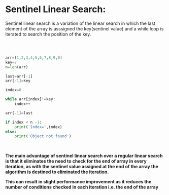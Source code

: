 
# Sentinel Linear Search:

Sentinel linear search is a variation of the linear search in which the last element of the array is asssigned
the key(sentinel value) and a while loop is iterated to search the position of the key.

<br>

```python

arr=[1,2,3,4,5,6,7,8,9,0]
key=7
n=len(arr)

last=arr[-1]
arr[-1]=key

index=0

while arr[index]!=key: 
    index++

arr[-1]=last

if index < n -1:
    print('Index=',index)
else:
    print('Object not found')

```

<br>

**The main advantage of sentinel linear search over a regular linear search is that it eliminates the need to check for the end of array in every iteration, as with the sentinel value assigned at the end of the array the algorithm is destined to eliminated the iteration.**


**This can result in slight performance improvement as it reduces the number of conditions checked in each iteration i.e. the end of the array**


